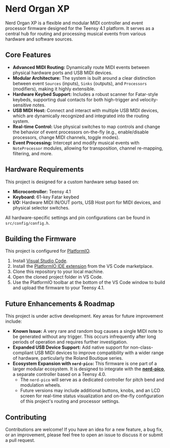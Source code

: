 # Nerd Organ XP

Nerd Organ XP is a flexible and modular MIDI controller and event processor firmware designed for the Teensy 4.1 platform. It serves as a central hub for routing and processing musical events from various hardware and software sources.

## Core Features

*   **Advanced MIDI Routing:** Dynamically route MIDI events between physical hardware ports and USB MIDI devices.
*   **Modular Architecture:** The system is built around a clear distinction between event `Sources` (inputs), `Sinks` (outputs), and `Processors` (modifiers), making it highly extensible.
*   **Hardware Keybed Support:** Includes a robust scanner for Fatar-style keybeds, supporting dual contacts for both high-trigger and velocity-sensitive notes.
*   **USB MIDI Host:** Connect and interact with multiple USB MIDI devices, which are dynamically recognized and integrated into the routing system.
*   **Real-time Control:** Use physical switches to map controls and change the behavior of event processors on-the-fly (e.g., enable/disable processors, change MIDI channels, toggle modes).
*   **Event Processing:** Intercept and modify musical events with `NoteProcessor` modules, allowing for transposition, channel re-mapping, filtering, and more.

## Hardware Requirements

This project is designed for a custom hardware setup based on:

*   **Microcontroller:** Teensy 4.1
*   **Keyboard:** 61-key Fatar keybed
*   **I/O:** Hardware MIDI IN/OUT ports, USB Host port for MIDI devices, and physical selector switches.

All hardware-specific settings and pin configurations can be found in `src/config/config.h`.

## Building the Firmware

This project is configured for [PlatformIO](https://platformio.org/).

1.  Install [Visual Studio Code](https://code.visualstudio.com/).
2.  Install the [PlatformIO IDE extension](https://platformio.org/platformio-ide) from the VS Code marketplace.
3.  Clone this repository to your local machine.
4.  Open the cloned project folder in VS Code.
5.  Use the PlatformIO toolbar at the bottom of the VS Code window to build and upload the firmware to your Teensy 4.1.

## Future Enhancements & Roadmap

This project is under active development. Key areas for future improvement include:

*   **Known Issue:** A very rare and random bug causes a single MIDI note to be generated without any trigger. This occurs infrequently after long periods of operation and requires further investigation.
*   **Expanded USB Device Support:** Add native support for non-class-compliant USB MIDI devices to improve compatibility with a wider range of hardware, particularly the Roland Boutique series.
*   **Ecosystem Expansion with `nerd-pico`:** This firmware is one part of a larger modular ecosystem. It is designed to integrate with the **[nerd-pico](https://github.com/feedforfools/nerd-pico)**, a separate controller based on a Teensy 4.0.
    *   The `nerd-pico` will serve as a dedicated controller for pitch bend and modulation wheels.
    *   Future versions may include additional buttons, knobs, and an LCD screen for real-time status visualization and on-the-fly configuration of this project's routing and processor settings.

## Contributing

Contributions are welcome! If you have an idea for a new feature, a bug fix, or an improvement, please feel free to open an issue to discuss it or submit a pull request.
